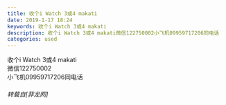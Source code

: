 ```yaml
---
title: 收个i Watch 3或4 makati
date: 2019-1-17 18:24
keywords: 收个i Watch 3或4 makati
description: 收个i Watch 3或4 makati微信122750002小飞机09959717206同电话
categories: used
---
```

<td class="t_f" id="postmessage_2724024">

收个i Watch 3或4 makati<br/>
微信122750002<br/>
小飞机09959717206同电话</td>
###### 转载自[菲龙网]